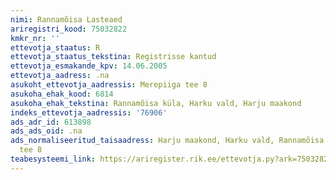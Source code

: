 ```yaml
---
nimi: Rannamõisa Lasteaed
ariregistri_kood: 75032822
kmkr_nr: ''
ettevotja_staatus: R
ettevotja_staatus_tekstina: Registrisse kantud
ettevotja_esmakande_kpv: 14.06.2005
ettevotja_aadress: .na
asukoht_ettevotja_aadressis: Merepiiga tee 8
asukoha_ehak_kood: 6814
asukoha_ehak_tekstina: Rannamõisa küla, Harku vald, Harju maakond
indeks_ettevotja_aadressis: '76906'
ads_adr_id: 613898
ads_ads_oid: .na
ads_normaliseeritud_taisaadress: Harju maakond, Harku vald, Rannamõisa küla, Merepiiga
  tee 8
teabesysteemi_link: https://ariregister.rik.ee/ettevotja.py?ark=75032822&ref=rekvisiidid
---
```

